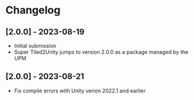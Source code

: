 # Changelog

## [2.0.0] - 2023-08-19
- Initial submission
- Super Tiled2Unity jumps to version 2.0.0 as a package managed by the UPM

## [2.0.0] - 2023-08-21
- Fix compile errors with Unity verion 2022.1 and earlier